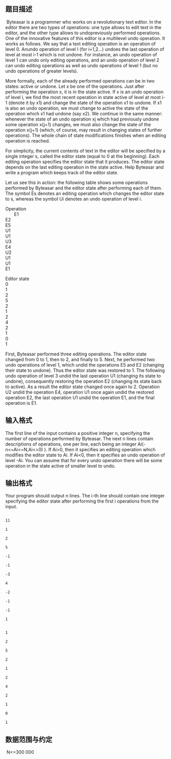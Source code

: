 ## 题目描述

<p> Byteasar is a programmer who works on a revolutionary text editor. In the editor there are two types of operations: one type allows to edit text in the editor, and the other type allows to undopreviously performed operations. One of the innovative features of this editor is a multilevel undo operation. It works as follows. We say that a text editing operation is an operation of level 0. Anundo operation of level I (for i=1,2…) undoes the last operation of level at most i-1 which is not undone. For instance, an undo operation of level 1 can undo only editing operations, and an undo operation of level 2 can undo editing operations as well as undo operations of level 1 (but no undo operations of greater levels).</p>
<div>
 More formally, each of the already performed operations can be in two states: active or undone. Let x be one of the operations. Just after performing the operation x, it is in the state active. If x is an undo operation of level i, we find the most recent operation in state active of level at most i-1 (denote it by x1) and change the state of the operation x1 to undone. If x1 is also an undo operation, we must change to active the state of the operation which x1 had undone (say x2). We continue in the same manner: whenever the state of an undo operation xj which had previously undone some operation x(j+1) changes, we must also change the state of the operation x(j+1) (which, of course, may result in changing states of further operations). The whole chain of state modifications finishes when an editing operation is reached.
</div>
<div>
 For simplicity, the current contents of text in the editor will be specified by a single integer s, called the editor state (equal to 0 at the beginning). Each editing operation specifies the editor state that it produces. The editor state depends on the last editing operation in the state active. Help Byteasar and write a program which keeps track of the editor state.
</div>
<div>
 Let us see this in action: the following table shows some operations performed by Byteasar and the editor state after performing each of them. The symbol Es denotes an editing operation which changes the editor state to s, whereas the symbol Ui denotes an undo operation of level i.
</div>
<div>
 Operation<span class="Apple-tab-span" style="white-space:pre"> </span>       E1<span class="Apple-tab-span" style="white-space:pre"> </span>E2<span class="Apple-tab-span" style="white-space:pre"> </span>E5<span class="Apple-tab-span" style="white-space:pre"> </span>U1<span class="Apple-tab-span" style="white-space:pre"> </span>U1<span class="Apple-tab-span" style="white-space:pre"> </span>U3<span class="Apple-tab-span" style="white-space:pre"> </span>E4<span class="Apple-tab-span" style="white-space:pre"> </span>U2<span class="Apple-tab-span" style="white-space:pre"> </span>U1<span class="Apple-tab-span" style="white-space:pre"> </span>U1<span class="Apple-tab-span" style="white-space:pre"> </span>E1
</div>
<div>
 Editor state<span class="Apple-tab-span" style="white-space:pre"> </span>0<span class="Apple-tab-span" style="white-space:pre"> </span>1<span class="Apple-tab-span" style="white-space:pre"> </span>2<span class="Apple-tab-span" style="white-space:pre"> </span>5<span class="Apple-tab-span" style="white-space:pre"> </span>2<span class="Apple-tab-span" style="white-space:pre"> </span>1<span class="Apple-tab-span" style="white-space:pre"> </span>2<span class="Apple-tab-span" style="white-space:pre"> </span>4<span class="Apple-tab-span" style="white-space:pre"> </span>2<span class="Apple-tab-span" style="white-space:pre"> </span>1<span class="Apple-tab-span" style="white-space:pre"> </span>0<span class="Apple-tab-span" style="white-space:pre"> </span>1
</div>
<div>
 First, Byteasar performed three editing operations. The editor state changed from 0 to 1, then to 2, and finally to 5. Next, he performed two undo operations of level 1, which undid the operations E5 and E2 (changing their state to undone). Thus the editor state was restored to 1. The following undo operation of level 3 undid the last operation U1 (changing its state to undone), consequently restoring the operation E2 (changing its state back to active). As a result the editor state changed once again to 2. Operation U2 undid the operation E4, operation U1 once again undid the restored operation E2, the last operation U1 undid the operation E1, and the final operation is E1.
</div>

## 输入格式

<p>The first line of the input contains a positive integer n, specifying the number of operations performed by Byteasar. The next n lines contain descriptions of operations, one per line, each being an integer Ai(-n<=Ai<=N,Ai<>0) ). If Ai>0, then it specifies an editing operation which modifies the editor state to Ai. If Ai<0, then it specifies an undo operation of level -Ai. You can assume that for every undo operation there will be some operation in the state active of smaller level to undo.</p>

## 输出格式

<p>Your program should output n lines. The i-th line should contain one integer specifying the editor state after performing the first i operations from the input.</p>

```input1
11
1
2
5
-1
-1
-3
4
-2
-1
-1
1
```
```output1
1
2
5
2
1
2
4
2
1
0
1
```
## 数据范围与约定

<p> N<=300 000</p>
<br>
<div></div>

